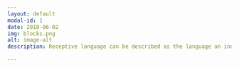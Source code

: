 ```yaml
---
layout: default
modal-id: 1
date: 2018-06-02
img: blocks.png
alt: image-alt
description: Receptive language can be described as the language an individual processes and understands. This can include identifying objects, understanding words or sentences, and following directions.  

---
```

